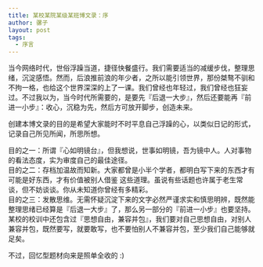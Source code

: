 ```yaml
---
title: 某校某院某级某班博文录：序
author: 骡子
layout: post
tags:
  - 序言
---
```


当今网络时代，世俗浮躁当道，捷径快餐盛行。我们需要适当的减缓步伐，整理思绪，沉淀感悟。然而，后浪推前浪的年少者，之所以能引领世界，那份桀骜不驯和不拘一格，也给这个世界深深的上了一课。我们曾经也年轻过，我们曾经也狂妄过。不过我以为，当今时代所需要的，是要先『后退一大步』，然后还要能再『前进一小步』：收心，沉稳为先，然后方可放开脚步，创造未来。

创建本博文录的目的是希望大家能时不时平息自己浮躁的心，以类似日记的形式，记录自己所见所闻，所思所想。

目的之一：所谓『心如明镜台』，但我想说，世事如明镜，吾为镜中人。人对事物的看法态度，实为审度自己的最佳途径。  
目的之二：存档加温故而知新。大家都曾是小半个学者，都明白写下来的东西才有可能是好东西，才有价值被别人借鉴 这些道理。虽说有些话题也许属于老生常谈，但不妨谈谈。你从未知道你曾经有多精彩。  
目的之三：发散思维。无需怀疑沉淀下来的文字必然严谨求实和慎思明辨，既然能整理思绪已经算是『后退一大步』了，那么另一部分的『前进一小步』也要坚持。某校的校训中还包含过『思想自由，兼容并包』，我们要对自己思想自由，对别人兼容并包，既然要写，就要敢写，也不要怕别人不兼容并包，至少我们自己能够就足矣。

不过，回忆型题材向来是照单全收的 :)
